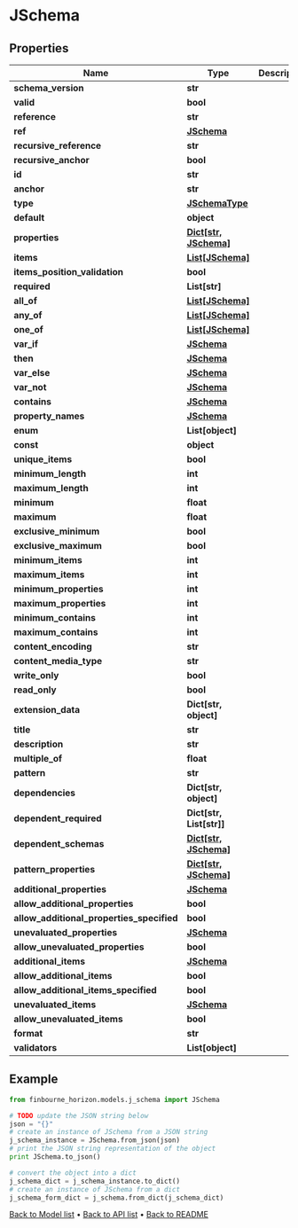 # JSchema


## Properties
Name | Type | Description | Notes
------------ | ------------- | ------------- | -------------
**schema_version** | **str** |  | [optional] 
**valid** | **bool** |  | [optional] 
**reference** | **str** |  | [optional] 
**ref** | [**JSchema**](JSchema.md) |  | [optional] 
**recursive_reference** | **str** |  | [optional] 
**recursive_anchor** | **bool** |  | [optional] 
**id** | **str** |  | [optional] 
**anchor** | **str** |  | [optional] 
**type** | [**JSchemaType**](JSchemaType.md) |  | [optional] 
**default** | **object** |  | [optional] 
**properties** | [**Dict[str, JSchema]**](JSchema.md) |  | [readonly] 
**items** | [**List[JSchema]**](JSchema.md) |  | [readonly] 
**items_position_validation** | **bool** |  | 
**required** | **List[str]** |  | [readonly] 
**all_of** | [**List[JSchema]**](JSchema.md) |  | [readonly] 
**any_of** | [**List[JSchema]**](JSchema.md) |  | [readonly] 
**one_of** | [**List[JSchema]**](JSchema.md) |  | [readonly] 
**var_if** | [**JSchema**](JSchema.md) |  | [optional] 
**then** | [**JSchema**](JSchema.md) |  | [optional] 
**var_else** | [**JSchema**](JSchema.md) |  | [optional] 
**var_not** | [**JSchema**](JSchema.md) |  | [optional] 
**contains** | [**JSchema**](JSchema.md) |  | [optional] 
**property_names** | [**JSchema**](JSchema.md) |  | [optional] 
**enum** | **List[object]** |  | [readonly] 
**const** | **object** |  | [optional] 
**unique_items** | **bool** |  | 
**minimum_length** | **int** |  | [optional] 
**maximum_length** | **int** |  | [optional] 
**minimum** | **float** |  | [optional] 
**maximum** | **float** |  | [optional] 
**exclusive_minimum** | **bool** |  | 
**exclusive_maximum** | **bool** |  | 
**minimum_items** | **int** |  | [optional] 
**maximum_items** | **int** |  | [optional] 
**minimum_properties** | **int** |  | [optional] 
**maximum_properties** | **int** |  | [optional] 
**minimum_contains** | **int** |  | [optional] 
**maximum_contains** | **int** |  | [optional] 
**content_encoding** | **str** |  | [optional] 
**content_media_type** | **str** |  | [optional] 
**write_only** | **bool** |  | [optional] 
**read_only** | **bool** |  | [optional] 
**extension_data** | **Dict[str, object]** |  | [readonly] 
**title** | **str** |  | [optional] 
**description** | **str** |  | [optional] 
**multiple_of** | **float** |  | [optional] 
**pattern** | **str** |  | [optional] 
**dependencies** | **Dict[str, object]** |  | [readonly] 
**dependent_required** | **Dict[str, List[str]]** |  | [readonly] 
**dependent_schemas** | [**Dict[str, JSchema]**](JSchema.md) |  | [readonly] 
**pattern_properties** | [**Dict[str, JSchema]**](JSchema.md) |  | [readonly] 
**additional_properties** | [**JSchema**](JSchema.md) |  | [optional] 
**allow_additional_properties** | **bool** |  | 
**allow_additional_properties_specified** | **bool** |  | 
**unevaluated_properties** | [**JSchema**](JSchema.md) |  | [optional] 
**allow_unevaluated_properties** | **bool** |  | [optional] 
**additional_items** | [**JSchema**](JSchema.md) |  | [optional] 
**allow_additional_items** | **bool** |  | 
**allow_additional_items_specified** | **bool** |  | 
**unevaluated_items** | [**JSchema**](JSchema.md) |  | [optional] 
**allow_unevaluated_items** | **bool** |  | [optional] 
**format** | **str** |  | [optional] 
**validators** | **List[object]** |  | [readonly] 

## Example

```python
from finbourne_horizon.models.j_schema import JSchema

# TODO update the JSON string below
json = "{}"
# create an instance of JSchema from a JSON string
j_schema_instance = JSchema.from_json(json)
# print the JSON string representation of the object
print JSchema.to_json()

# convert the object into a dict
j_schema_dict = j_schema_instance.to_dict()
# create an instance of JSchema from a dict
j_schema_form_dict = j_schema.from_dict(j_schema_dict)
```
[Back to Model list](../README.md#documentation-for-models) &#8226; [Back to API list](../README.md#documentation-for-api-endpoints) &#8226; [Back to README](../README.md)


